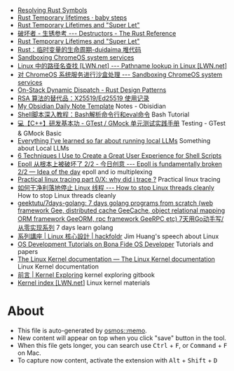 - [Resolving Rust Symbols](https://blog.shrirambalaji.com/posts/resolving-rust-symbols/)
- [Rust Temporary lifetimes · baby steps](https://smallcultfollowing.com/babysteps/blog/2023/03/15/temporary-lifetimes/#design-principles)
- [Rust Temporary Lifetimes and "Super Let"](https://blog.m-ou.se/super-let/)
- [破坏者 - 生锈参考 --- Destructors - The Rust Reference](https://doc.rust-lang.org/reference/destructors.html#constant-promotion)
- [Rust Temporary Lifetimes and "Super Let"](https://blog.m-ou.se/super-let/)
- [Rust：临时变量的生命周期-duidaima 堆代码](https://www.duidaima.com/Group/Topic/Rust/19139)
- [Sandboxing ChromeOS system services](https://www.chromium.org/chromium-os/developer-library/guides/development/sandboxing/)
- [Linux 中的路径名查找 [LWN.net] --- Pathname lookup in Linux [LWN.net]](https://lwn.net/Articles/649115/)
- [对 ChromeOS 系统服务进行沙盒处理 --- Sandboxing ChromeOS system services](https://www.chromium.org/chromium-os/developer-library/guides/development/sandboxing/#seccomp-filters)
- [On-Stack Dynamic Dispatch - Rust Design Patterns](https://rust-unofficial.github.io/patterns/idioms/on-stack-dyn-dispatch.html)
- [RSA 算法的替代品：X25519/Ed25519 使用记录](https://akarin.dev/2021/09/16/a-taste-of-curve25519/)
- [My Obsidian Daily Note Template](https://dannb.org/blog/2022/obsidian-daily-note-template/) Notes - Obisidian
- [Shell脚本深入教程：Bash解析命令行和eval命令](https://www.junmajinlong.com/shell/script_course/shell_cmdline_parse_eval/index.html) Bash Tutorial
- [💻【C++】研发基本功 - GTest / GMock 单元测试实践手册](https://imageslr.com/2023/gtest.html) Testing - GTest & GMock Basic
- [Everything I've learned so far about running local LLMs](https://nullprogram.com/blog/2024/11/10/) Something about Local LLMs
- [6 Techniques I Use to Create a Great User Experience for Shell Scripts](https://nochlin.com/blog/6-techniques-i-use-to-create-a-great-user-experience-for-shell-scripts)
- [Epoll 从根本上被破坏了 2/2 - 今日创意 --- Epoll is fundamentally broken 2/2 — Idea of the day](https://idea.popcount.org/2017-03-20-epoll-is-fundamentally-broken-22/#fn:tuple) epoll and io multiplexing
- [Practical linux tracing part 0/X: why did i trace ?](https://medium.com/coccoc-engineering-blog/practical-linux-tracing-part-0-x-why-did-i-trace-5597a35a3bb5) Practical linux tracing
- [如何干净利落地停止 Linux 线程 --- How to stop Linux threads cleanly](https://mazzo.li/posts/stopping-linux-threads.html) How to stop Linux threads cleanly
- [geektutu/7days-golang: 7 days golang programs from scratch (web framework Gee, distributed cache GeeCache, object relational mapping ORM framework GeeORM, rpc framework GeeRPC etc)  7天用Go动手写/从零实现系列](https://github.com/geektutu/7days-golang) 7 days learn golang
- [系列講座 | Linux 核心設計 | hackfoldr](https://beta.hackfoldr.org/linux) Jim Huang's speech about Linux
- [OS Development Tutorials on Bona Fide OS Developer](http://www.osdever.net/tutorials/) Tutorials and papers
- [The Linux Kernel documentation — The Linux Kernel  documentation](https://www.kernel.org/doc/html/next/index.html) Linux Kernel documentation
- [前言 | Kernel Exploring](https://richardweiyang-2.gitbook.io/kernel-exploring/) kernel exploring gitbook
- [Kernel index [LWN.net]](https://lwn.net/Kernel/Index/#Development_model-Patterns) Linux kernel materials

# About

- This file is auto-generated by [osmos::memo](https://github.com/osmoscraft/osmosmemo).
- New content will appear on top when you click "save" button in the tool.
- When this file gets longer, you can search use <kbd>Ctrl</kbd> + <kbd>F</kbd>, or <kbd>Command</kbd> + <kbd>F</kbd> on Mac.
- To capture now content, activate the extension with <kbd>Alt</kbd> + <kbd>Shift</kbd> + <kbd>D</kbd>
